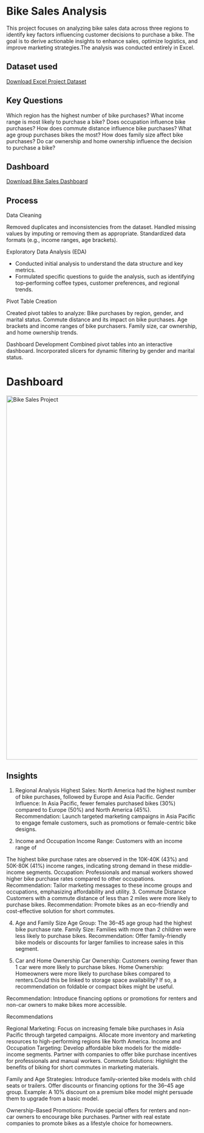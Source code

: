 # Bike Sales Analysis
This project focuses on analyzing bike sales data across three regions to identify key factors influencing customer decisions to purchase a bike. The goal is to derive actionable insights to enhance sales, optimize logistics, and improve marketing strategies.The analysis was conducted entirely in Excel.


## Dataset used 

<a href="https://github.com/sara-sgit/Bike_sales_Analysis/blob/main/Excel%20Project%20Dataset.xlsx" target="_blank">Download Excel Project Dataset</a>



## Key Questions
Which region has the highest number of bike purchases?
What income range is most likely to purchase a bike?
Does occupation influence bike purchases?
How does commute distance influence bike purchases?
What age group purchases bikes the most?
How does family size affect bike purchases?
Do car ownership and home ownership influence the decision to purchase a bike?

## Dashboard
  <a href="https://github.com/sara-sgit/Bike_sales_Analysis/blob/main/Bike%20sales%20Analysis.xlsx" target="_blank">Download Bike Sales Dashboard </a>



## Process
Data Cleaning

Removed duplicates and inconsistencies from the dataset.
Handled missing values by imputing or removing them as appropriate.
Standardized data formats (e.g., income ranges, age brackets).

Exploratory Data Analysis (EDA)

-  Conducted initial analysis to understand the data structure and key metrics.
-  Formulated specific questions to guide the analysis, such as identifying top-performing coffee types, customer preferences, and regional trends.

Pivot Table Creation


Created pivot tables to analyze:
Bike purchases by region, gender, and marital status.
Commute distance and its impact on bike purchases.
Age brackets and income ranges of bike purchasers.
Family size, car ownership, and home ownership trends.

Dashboard Development
Combined pivot tables into an interactive dashboard.
Incorporated slicers for dynamic filtering by gender and marital status.
  
# Dashboard 

 <img width="956" alt="Bike Sales Project" src="https://github.com/user-attachments/assets/3cdb2507-5b4a-4636-8ee2-3aef545a93aa" />



## Insights

1. Regional Analysis
Highest Sales: North America had the highest number of bike purchases, followed by Europe and Asia Pacific.
Gender Influence: In Asia Pacific, fewer females purchased bikes (30%) compared to Europe (50%) and North America (45%).
Recommendation: Launch targeted marketing campaigns in Asia Pacific to engage female customers, such as promotions or female-centric bike designs.

2. Income and Occupation
Income Range: Customers with an income range of 

The highest bike purchase rates are observed in the 10K-40K (43%) and 50K-80K (41%) income ranges, indicating strong demand in these middle-income segments.
Occupation: Professionals and manual workers showed higher bike purchase rates compared to other occupations.
Recommendation: Tailor marketing messages to these income groups and occupations, emphasizing affordability and utility.
3. Commute Distance
Customers with a commute distance of less than 2 miles were more likely to purchase bikes.
Recommendation: Promote bikes as an eco-friendly and cost-effective solution for short commutes.

4. Age and Family Size
Age Group: The 36–45 age group had the highest bike purchase rate.
Family Size: Families with more than 2 children were less likely to purchase bikes.
Recommendation: Offer family-friendly bike models or discounts for larger families to increase sales in this segment.

5. Car and Home Ownership
Car Ownership: Customers owning fewer than 1 car were more likely to purchase bikes.
Home Ownership: Homeowners were more likely to purchase bikes compared to renters.Could this be linked to storage space availability? If so, a recommendation on foldable or compact bikes might be useful.

Recommendation: Introduce financing options or promotions for renters and non-car owners to make bikes more accessible.

Recommendations

Regional Marketing:
Focus on increasing female bike purchases in Asia Pacific through targeted campaigns.
Allocate more inventory and marketing resources to high-performing regions like North America.
Income and Occupation Targeting:
Develop affordable bike models for the middle-income segments.
Partner with companies to offer bike purchase incentives for professionals and manual workers.
Commute Solutions:
Highlight the benefits of biking for short commutes in marketing materials.

Family and Age Strategies:
Introduce family-oriented bike models with child seats or trailers.
Offer discounts or financing options for the 36–45 age group.
Example: A 10% discount on a premium bike model might persuade them to upgrade from a basic model.


Ownership-Based Promotions:
Provide special offers for renters and non-car owners to encourage bike purchases.
Partner with real estate companies to promote bikes as a lifestyle choice for homeowners.












